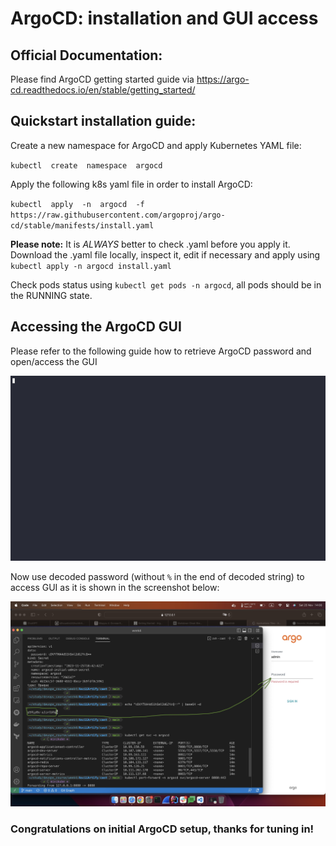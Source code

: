 # ArgoCD: installation and GUI access

## Official Documentation:
Please find ArgoCD getting started guide via https://argo-cd.readthedocs.io/en/stable/getting_started/

## Quickstart installation guide:

Create a new namespace for ArgoCD and apply Kubernetes YAML file:

`kubectl  create  namespace  argocd`

Apply the following k8s yaml file in order to install ArgoCD:

`kubectl  apply  -n  argocd  -f  https://raw.githubusercontent.com/argoproj/argo-cd/stable/manifests/install.yaml`

**Please note:** It is *ALWAYS* better to check .yaml before you apply it. Download the .yaml file locally, inspect it, edit if necessary and apply using `kubectl apply -n argocd install.yaml`

Check pods status using `kubectl get pods -n argocd`, all pods should be in the RUNNING state.


## Accessing the ArgoCD GUI

Please refer to the following guide how to retrieve ArgoCD password and open/access the GUI

![](../.data/argocd_gui_access.gif)

Now use decoded password (without `%` in the end of decoded string) to access GUI as it is shown in the screenshot below:

![](../.data/argocd_pass.jpeg)


### Congratulations on initial ArgoCD setup, thanks for tuning in!
